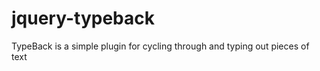 jquery-typeback
===============

TypeBack is a simple plugin for cycling through and typing out pieces of text 
